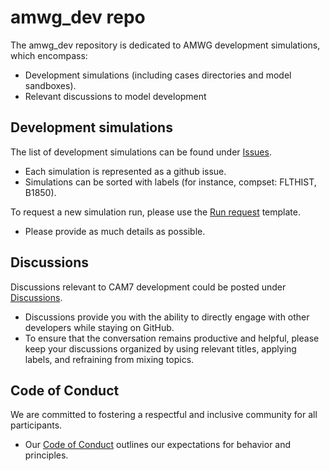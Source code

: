 # amwg_dev repo
The amwg_dev repository is dedicated to AMWG development simulations, which encompass:
- Development simulations (including cases directories and model sandboxes). 
- Relevant discussions to model development 

## Development simulations
The list of development simulations can be found under [Issues](https://github.com/NCAR/amwg_dev/issues). 
  - Each simulation is represented as a github issue. 
  - Simulations can be sorted with labels (for instance, compset: FLTHIST, B1850). 
  
To request a new simulation run, please use the [Run request](https://github.com/NCAR/amwg_dev/issues/new/choose) template. 
  - Please provide as much details as possible. 

## Discussions 
Discussions relevant to CAM7 development could be posted under [Discussions](https://github.com/NCAR/amwg_dev/discussions).
  
  - Discussions provide you with the ability to directly engage with other developers while staying on GitHub.
  - To ensure that the conversation remains productive and helpful, please keep your discussions organized by using relevant titles, applying labels, and refraining from mixing topics.



## Code of Conduct
We are committed to fostering a respectful and inclusive community for all participants.
- Our [Code of Conduct](https://github.com/NCAR/amwg_dev/blob/main/CODE_OF_CONDUCT.md) outlines our expectations for behavior and principles.
